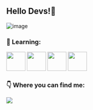 ## Hello Devs!👋

![image](https://camo.githubusercontent.com/13309fbe8d19ed554f2e6dd23aa984250d58ee205ef648849c4e4217da999d52/68747470733a2f2f6769746875622e626c6f672f77702d636f6e74656e742f75706c6f6164732f323031382f31302f34363839363138342d62363739666338302d636533302d313165382d383862662d3932316539623738386637632e6769663f726573697a653d323030253243323030)

### 🌱 Learning:
<img src="https://cdn.jsdelivr.net/gh/devicons/devicon/icons/javascript/javascript-original.svg" width=50px /> <img src="https://cdn.jsdelivr.net/gh/devicons/devicon/icons/nodejs/nodejs-original.svg" width=50px/> <img src="https://cdn.jsdelivr.net/gh/devicons/devicon/icons/postgresql/postgresql-plain-wordmark.svg" width=50px/> <img src="https://cdn.jsdelivr.net/gh/devicons/devicon/icons/mongodb/mongodb-original-wordmark.svg"  width=50px/> 

### 👇 Where you can find me:
<div>
<a href="https://www.linkedin.com/in/alinecviana" target="_blank"><img src="https://img.shields.io/badge/-LinkedIn-%230077B5?style=for-the-badge&logo=linkedin&logoColor=white" target="_blank"></a>   
</div>      


<!--
**alineviana/alineviana** is a ✨ _special_ ✨ repository because its `README.md` (this file) appears on your GitHub profile.

Here are some ideas to get you started:

- 🔭 I’m currently working on ...
- 🌱 I’m currently learning ...
- 👯 I’m looking to collaborate on ...
- 🤔 I’m looking for help with ...
- 💬 Ask me about ...
- 📫 How to reach me: ...
- 😄 Pronouns: ...
- ⚡ Fun fact: ...
-->
